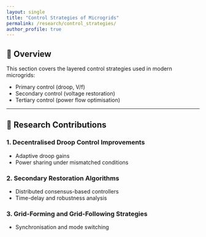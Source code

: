 ```yaml
---
layout: single
title: "Control Strategies of Microgrids"
permalink: /research/control_strategies/
author_profile: true
---
```


## 🧠 Overview

This section covers the layered control strategies used in modern microgrids:

- Primary control (droop, V/f)
- Secondary control (voltage restoration)
- Tertiary control (power flow optimisation)

---

## 🧪 Research Contributions

### 1. Decentralised Droop Control Improvements
- Adaptive droop gains
- Power sharing under mismatched conditions

### 2. Secondary Restoration Algorithms
- Distributed consensus-based controllers
- Time-delay and robustness analysis

### 3. Grid-Forming and Grid-Following Strategies
- Synchronisation and mode switching

